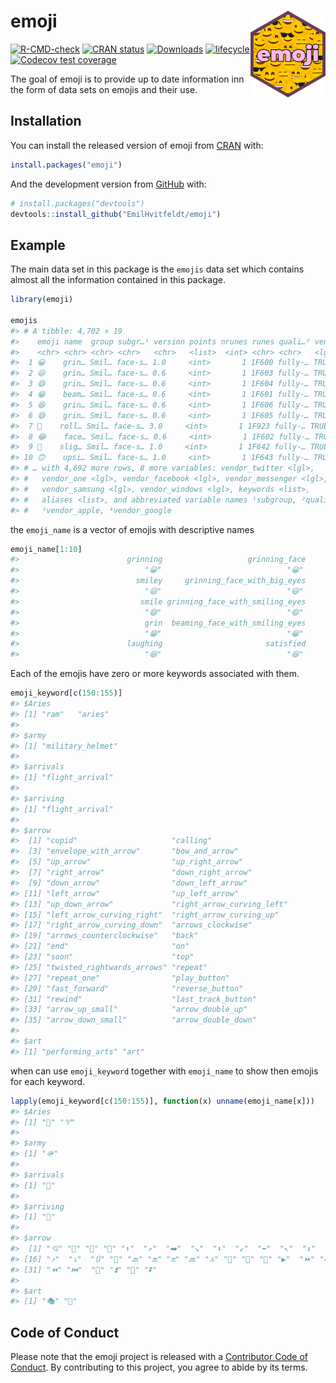 
<!-- README.md is generated from README.Rmd. Please edit that file -->

# emoji <a href='https://emilhvitfeldt.github.io/emoji/'><img src='man/figures/logo.png' align="right" height="139" /></a>

<!-- badges: start -->

[![R-CMD-check](https://github.com/EmilHvitfeldt/emoji/actions/workflows/R-CMD-check.yaml/badge.svg)](https://github.com/EmilHvitfeldt/emoji/actions/workflows/R-CMD-check.yaml)
[![CRAN
status](https://www.r-pkg.org/badges/version/emoji)](https://CRAN.R-project.org/package=emoji)
[![Downloads](https://cranlogs.r-pkg.org/badges/emoji)](https://CRAN.R-project.org/package=emoji)
[![lifecycle](https://img.shields.io/badge/lifecycle-stable-brightgreen.svg)](https://lifecycle.r-lib.org/articles/stages.html)
[![Codecov test
coverage](https://codecov.io/gh/EmilHvitfeldt/emoji/branch/main/graph/badge.svg)](https://app.codecov.io/gh/EmilHvitfeldt/emoji?branch=main)
<!-- badges: end -->

The goal of emoji is to provide up to date information inn the form of
data sets on emojis and their use.

## Installation

You can install the released version of emoji from
[CRAN](https://CRAN.R-project.org) with:

``` r
install.packages("emoji")
```

And the development version from [GitHub](https://github.com/) with:

``` r
# install.packages("devtools")
devtools::install_github("EmilHvitfeldt/emoji")
```

## Example

The main data set in this package is the `emojis` data set which
contains almost all the information contained in this package.

``` r
library(emoji)

emojis
#> # A tibble: 4,702 × 19
#>    emoji name  group subgr…¹ version points nrunes runes quali…² vendo…³ vendo…⁴
#>    <chr> <chr> <chr> <chr>   <chr>   <list>  <int> <chr> <chr>   <lgl>   <lgl>  
#>  1 😀    grin… Smil… face-s… 1.0     <int>       1 1F600 fully-… TRUE    TRUE   
#>  2 😃    grin… Smil… face-s… 0.6     <int>       1 1F603 fully-… TRUE    TRUE   
#>  3 😄    grin… Smil… face-s… 0.6     <int>       1 1F604 fully-… TRUE    TRUE   
#>  4 😁    beam… Smil… face-s… 0.6     <int>       1 1F601 fully-… TRUE    TRUE   
#>  5 😆    grin… Smil… face-s… 0.6     <int>       1 1F606 fully-… TRUE    TRUE   
#>  6 😅    grin… Smil… face-s… 0.6     <int>       1 1F605 fully-… TRUE    TRUE   
#>  7 🤣    roll… Smil… face-s… 3.0     <int>       1 1F923 fully-… TRUE    TRUE   
#>  8 😂    face… Smil… face-s… 0.6     <int>       1 1F602 fully-… TRUE    TRUE   
#>  9 🙂    slig… Smil… face-s… 1.0     <int>       1 1F642 fully-… TRUE    TRUE   
#> 10 🙃    upsi… Smil… face-s… 1.0     <int>       1 1F643 fully-… TRUE    TRUE   
#> # … with 4,692 more rows, 8 more variables: vendor_twitter <lgl>,
#> #   vendor_one <lgl>, vendor_facebook <lgl>, vendor_messenger <lgl>,
#> #   vendor_samsung <lgl>, vendor_windows <lgl>, keywords <list>,
#> #   aliases <list>, and abbreviated variable names ¹​subgroup, ²​qualified,
#> #   ³​vendor_apple, ⁴​vendor_google
```

the `emoji_name` is a vector of emojis with descriptive names

``` r
emoji_name[1:10]
#>                        grinning                   grinning_face 
#>                            "😀"                            "😀" 
#>                          smiley     grinning_face_with_big_eyes 
#>                            "😃"                            "😃" 
#>                           smile grinning_face_with_smiling_eyes 
#>                            "😄"                            "😄" 
#>                            grin  beaming_face_with_smiling_eyes 
#>                            "😁"                            "😁" 
#>                        laughing                       satisfied 
#>                            "😆"                            "😆"
```

Each of the emojis have zero or more keywords associated with them.

``` r
emoji_keyword[c(150:155)]
#> $Aries
#> [1] "ram"   "aries"
#> 
#> $army
#> [1] "military_helmet"
#> 
#> $arrivals
#> [1] "flight_arrival"
#> 
#> $arriving
#> [1] "flight_arrival"
#> 
#> $arrow
#>  [1] "cupid"                     "calling"                  
#>  [3] "envelope_with_arrow"       "bow_and_arrow"            
#>  [5] "up_arrow"                  "up_right_arrow"           
#>  [7] "right_arrow"               "down_right_arrow"         
#>  [9] "down_arrow"                "down_left_arrow"          
#> [11] "left_arrow"                "up_left_arrow"            
#> [13] "up_down_arrow"             "right_arrow_curving_left" 
#> [15] "left_arrow_curving_right"  "right_arrow_curving_up"   
#> [17] "right_arrow_curving_down"  "arrows_clockwise"         
#> [19] "arrows_counterclockwise"   "back"                     
#> [21] "end"                       "on"                       
#> [23] "soon"                      "top"                      
#> [25] "twisted_rightwards_arrows" "repeat"                   
#> [27] "repeat_one"                "play_button"              
#> [29] "fast_forward"              "reverse_button"           
#> [31] "rewind"                    "last_track_button"        
#> [33] "arrow_up_small"            "arrow_double_up"          
#> [35] "arrow_down_small"          "arrow_double_down"        
#> 
#> $art
#> [1] "performing_arts" "art"
```

when can use `emoji_keyword` together with `emoji_name` to show then
emojis for each keyword.

``` r
lapply(emoji_keyword[c(150:155)], function(x) unname(emoji_name[x]))
#> $Aries
#> [1] "🐏" "♈"
#> 
#> $army
#> [1] "🪖"
#> 
#> $arrivals
#> [1] "🛬"
#> 
#> $arriving
#> [1] "🛬"
#> 
#> $arrow
#>  [1] "💘" "📲" "📩" "🏹" "⬆️"  "↗️"  "➡️"  "↘️"  "⬇️"  "↙️"  "⬅️"  "↖️"  "↕️"  "↩️"  "↪️" 
#> [16] "⤴️"  "⤵️"  "🔃" "🔄" "🔙" "🔚" "🔛" "🔜" "🔝" "🔀" "🔁" "🔂" "▶️"  "⏩" "◀️" 
#> [31] "⏪" "⏮️"  "🔼" "⏫" "🔽" "⏬"
#> 
#> $art
#> [1] "🎭" "🎨"
```

## Code of Conduct

Please note that the emoji project is released with a [Contributor Code
of
Conduct](https://contributor-covenant.org/version/2/0/CODE_OF_CONDUCT.html).
By contributing to this project, you agree to abide by its terms.
